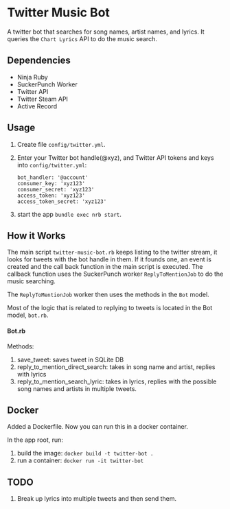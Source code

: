 # Twitter Music Bot

A twitter bot that searches for song names, artist names, and lyrics.
It queries the `Chart Lyrics` API to do the music search.

## Dependencies
* Ninja Ruby
* SuckerPunch Worker
* Twitter API
* Twitter Steam API
* Active Record

## Usage
1. Create file `config/twitter.yml`.
2. Enter your Twitter bot handle(@xyz), and Twitter API tokens and keys into `config/twitter.yml`:

    ```
    bot_handler: '@account'
    consumer_key: 'xyz123'
    consumer_secret: 'xyz123'
    access_token: 'xyz123'
    access_token_secret: 'xyz123'
    ```

3. start the app `bundle exec nrb start`.

## How it Works
The main script `twitter-music-bot.rb` keeps listing to the twitter stream, it looks for tweets with the bot handle in them. If it founds one, an event is created and the call back function in the main script is executed. The callback function uses the SuckerPunch worker `ReplyToMentionJob` to do the music searching.

The `ReplyToMentionJob` worker then uses the methods in the `Bot` model.

Most of the logic that is related to replying to tweets is located in the Bot model, `bot.rb`.

#### Bot.rb

Methods:
1. save_tweet: saves tweet in SQLite DB
2. reply_to_mention_direct_search: takes in song name and artist, replies with lyrics
3. reply_to_mention_search_lyric: takes in lyrics, replies with the possible song names and artists in multiple tweets.


## Docker
Added a Dockerfile. Now you can run this in a docker container.

In the app root, run:

1. build the image: `docker build -t twitter-bot .`
2. run a container: `docker run -it twitter-bot`


## TODO
1. Break up lyrics into multiple tweets and then send them.

